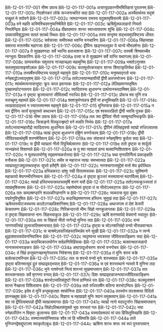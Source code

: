 BR-12-01-117-001  भीष्म उवाच
BR-12-01-117-001a अत्राप्युदाहरन्तीममितिहासं पुरातनम्
BR-12-01-117-001c निदर्शनकरं लोके सज्जनाचरितं सदा
BR-12-01-117-002a अस्यैवार्थस्य सदृशं यच्छ्रुतं मे तपोवने
BR-12-01-117-002c जामदग्न्यस्य रामस्य यदुक्तमृषिसत्तमैः
BR-12-01-117-003a वने महति कस्मिंश्चिदमनुष्यनिषेविते
BR-12-01-117-003c ऋषिर्मूलफलाहारो नियतो नियतेन्द्रियः
BR-12-01-117-004a दीक्षादमपरः शान्तः स्वाध्यायपरमः शुचिः
BR-12-01-117-004c उपवासविशुद्धात्मा सततं सत्पथे स्थितः
BR-12-01-117-005a तस्य सन्दृश्य सद्भावमुपविष्टस्य धीमतः
BR-12-01-117-005c सर्वसत्त्वाः समीपस्था भवन्ति वनचारिणः
BR-12-01-117-006a सिंहव्याघ्राः सशरभा मत्ताश्चैव महागजाः
BR-12-01-117-006c द्वीपिनः खड्गभल्लूका ये चान्ये भीमदर्शनाः
BR-12-01-117-007a ते सुखप्रश्नदाः सर्वे भवन्ति क्षतजाशनाः
BR-12-01-117-007c तस्यर्षेः शिष्यवच्चैव न्यग्भूताः प्रियकारिणः
BR-12-01-117-008a दत्त्वा च ते सुखप्रश्नं सर्वे यान्ति यथागतम्
BR-12-01-117-008c ग्राम्यस्त्वेकः पशुस्तत्र नाजहाच्छ्वा महामुनिम्
BR-12-01-117-009a भक्तोऽनुरक्तः सततमुपवासकृशोऽबलः
BR-12-01-117-009c फलमूलोत्कराहारः शान्तः शिष्टाकृतिर्यथा
BR-12-01-117-010a तस्यर्षेरुपविष्टस्य पादमूले महामुनेः
BR-12-01-117-010c मनुष्यवद्गतो भावः स्नेहबद्धोऽभवद्भृशम्
BR-12-01-117-011a ततोऽभ्ययान्महावीर्यो द्वीपी क्षतजभोजनः
BR-12-01-117-011c श्वार्थमत्यन्तसन्दुष्टः क्रूरः काल इवान्तकः
BR-12-01-117-012a लेलिह्यमानस्तृषितः पुच्छास्फोटनतत्परः
BR-12-01-117-012c व्यादितास्यः क्षुधाभग्नः प्रार्थयानस्तदामिषम्
BR-12-01-117-013a तं दृष्ट्वा क्रूरमायान्तं जीवितार्थी नराधिप
BR-12-01-117-013c प्रोवाच श्वा मुनिं तत्र यत्तच्छृणु महामते
BR-12-01-117-014a श्वशत्रुर्भगवन्नत्र द्वीपी मां हन्तुमिच्छति
BR-12-01-117-014c त्वत्प्रसादाद्भयं न स्यात्तस्मान्मम महामुने
BR-12-01-117-015  मुनिरुवाच
BR-12-01-117-015a न भयं द्वीपिनः कार्यं मृत्युतस्ते कथञ्चन
BR-12-01-117-015c एष श्वरूपरहितो द्वीपी भवसि पुत्रक
BR-12-01-117-016  भीष्म उवाच
BR-12-01-117-016a ततः श्वा द्वीपितां नीतो जाम्बूनदनिभाकृतिः
BR-12-01-117-016c चित्राङ्गो विस्फुरन्हृष्टो वने वसति निर्भयः
BR-12-01-117-017a ततोऽभ्ययान्महारौद्रो व्यादितास्यः क्षुधान्वितः
BR-12-01-117-017c द्वीपिनं लेलिहद्वक्त्रो व्याघ्रो रुधिरलालसः
BR-12-01-117-018a व्याघ्रं दृष्ट्वा क्षुधाभग्नं दंष्ट्रिणं वनगोचरम्
BR-12-01-117-018c द्वीपी जीवितरक्षार्थमृषिं शरणमेयिवान्
BR-12-01-117-019a ततः संवासजं स्नेहमृषिणा कुर्वता सदा
BR-12-01-117-019c स द्वीपी व्याघ्रतां नीतो रिपुभिर्बलवत्तरः
BR-12-01-117-019e ततो दृष्ट्वा स शार्दूलो नाभ्यहंस्तं विशाम्पते
BR-12-01-117-020a स तु श्वा व्याघ्रतां प्राप्य बलवान्पिशिताशनः
BR-12-01-117-020c न मूलफलभोगेषु स्पृहामप्यकरोत्तदा
BR-12-01-117-021a यथा मृगपतिर्नित्यं प्रकाङ्क्षति वनौकसः
BR-12-01-117-021c तथैव स महाराज व्याघ्रः समभवत्तदा
BR-12-01-117-022a व्याघ्रस्तूटजमूलस्थस्तृप्तः सुप्तो हतैर्मृगैः
BR-12-01-117-022c नागश्चागात्तमुद्देशं मत्तो मेघ इवोत्थितः
BR-12-01-117-023a प्रभिन्नकरटः प्रांशुः पद्मी विततमस्तकः
BR-12-01-117-023c सुविषाणो महाकायो मेघगम्भीरनिस्वनः
BR-12-01-117-024a तं दृष्ट्वा कुञ्जरं मत्तमायान्तं मदगर्वितम्
BR-12-01-117-024c व्याघ्रो हस्तिभयात्त्रस्तस्तमृषिं शरणं ययौ
BR-12-01-117-025a ततोऽनयत्कुञ्जरतां तं व्याघ्रमृषिसत्तमः
BR-12-01-117-025c महामेघोपमं दृष्ट्वा तं स भीतोऽभवद्गजः
BR-12-01-117-026a ततः कमलषण्डानि शल्लकीगहनानि च
BR-12-01-117-026c व्यचरत्स मुदा युक्तः पद्मरेणुविभूषितः
BR-12-01-117-027a कदाचिद्रममाणस्य हस्तिनः सुमुखं तदा
BR-12-01-117-027c ऋषेस्तस्योटजस्थस्य कालोऽगच्छन्निशानिशम्
BR-12-01-117-028a अथाजगाम तं देशं केसरी केसरारुणः
BR-12-01-117-028c गिरिकन्दरजो भीमः सिंहो नागकुलान्तकः
BR-12-01-117-029a तं दृष्ट्वा सिंहमायान्तं नागः सिंहभयाकुलः
BR-12-01-117-029c ऋषिं शरणमापेदे वेपमानो भयातुरः
BR-12-01-117-030a ततः स सिंहतां नीतो नागेन्द्रो मुनिना तदा
BR-12-01-117-030c वन्यं नागणयत्सिंहं तुल्यजातिसमन्वयात्
BR-12-01-117-031a दृष्ट्वा च सोऽनशत्सिंहो वन्यो भीसन्नवाग्बलः
BR-12-01-117-031c स चाश्रमेऽवसत्सिंहस्तस्मिन्नेव वने सुखी
BR-12-01-117-032a न त्वन्ये क्षुद्रपशवस्तपोवननिवासिनः
BR-12-01-117-032c व्यदृश्यन्त भयत्रस्ता जीविताकाङ्क्षिणः सदा
BR-12-01-117-033a कदाचित्कालयोगेन सर्वप्राणिविहिंसकः
BR-12-01-117-033c बलवान्क्षतजाहारो नानासत्त्वभयङ्करः
BR-12-01-117-034a अष्टपादूर्ध्वचरणः शरभो वनगोचरः
BR-12-01-117-034c तं सिंहं हन्तुमागच्छन्मुनेस्तस्य निवेशनम्
BR-12-01-117-035a तं मुनिः शरभं चक्रे बलोत्कटमरिन्दम
BR-12-01-117-035c ततः स शरभो वन्यो मुनेः शरभमग्रतः
BR-12-01-117-035e दृष्ट्वा बलिनमत्युग्रं द्रुतं सम्प्राद्रवद्भयात्
BR-12-01-117-036a स एवं शरभस्थाने न्यस्तो वै मुनिना तदा
BR-12-01-117-036c मुनेः पार्श्वगतो नित्यं शारभ्यं सुखमाप्तवान्
BR-12-01-117-037a ततः शरभसन्त्रस्ताः सर्वे मृगगणा वनात्
BR-12-01-117-037c दिशः सम्प्राद्रवन्राजन्भयाज्जीवितकाङ्क्षिणः
BR-12-01-117-038a शरभोऽप्यतिसंदुष्टो नित्यं प्राणिवधे रतः
BR-12-01-117-038c फलमूलाशनं शान्तं नैच्छत्स पिशिताशनः
BR-12-01-117-039a ततो रुधिरतर्षेण बलिना शरभोऽन्वितः
BR-12-01-117-039c इयेष तं मुनिं हन्तुमकृतज्ञः श्वयोनिजः
BR-12-01-117-040a ततस्तेन तपःशक्त्या विदितो ज्ञानचक्षुषा
BR-12-01-117-040c विज्ञाय च महाप्राज्ञो मुनिः श्वानं तमुक्तवान्
BR-12-01-117-041a श्वा त्वं द्वीपित्वमापन्नो द्वीपी व्याघ्रत्वमागतः
BR-12-01-117-041c व्याघ्रो नागो मदपटुर्नागः सिंहत्वमाप्तवान्
BR-12-01-117-042a सिंहोऽतिबलसंयुक्तो भूयः शरभतां गतः
BR-12-01-117-042c मया स्नेहपरीतेन न विमृष्टः कुलान्वयः
BR-12-01-117-043a यस्मादेवमपापं मां पाप हिंसितुमिच्छसि
BR-12-01-117-043c तस्मात्स्वयोनिमापन्नः श्वैव त्वं हि भविष्यसि
BR-12-01-117-044a ततो मुनिजनद्वेषाद्दुष्टात्मा श्वाकृतोऽबुधः
BR-12-01-117-044c ऋषिणा शरभः शप्तः स्वं रूपं पुनराप्तवान्

